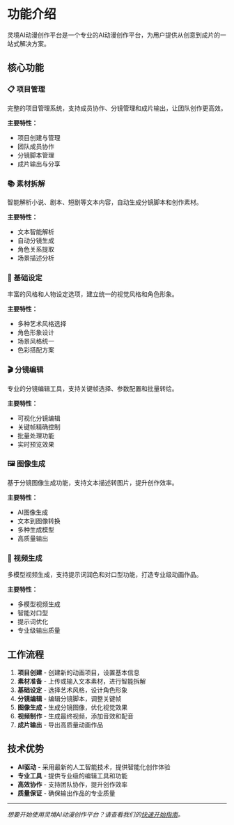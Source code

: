# 功能介绍

灵境AI动漫创作平台是一个专业的AI动漫创作平台，为用户提供从创意到成片的一站式解决方案。

## 核心功能

### 📋 项目管理
完整的项目管理系统，支持成员协作、分镜管理和成片输出，让团队创作更高效。

**主要特性：**
- 项目创建与管理
- 团队成员协作
- 分镜脚本管理
- 成片输出与分享

### 📚 素材拆解
智能解析小说、剧本、短剧等文本内容，自动生成分镜脚本和创作素材。

**主要特性：**
- 文本智能解析
- 自动分镜生成
- 角色关系提取
- 场景描述分析

### 🎨 基础设定
丰富的风格和人物设定选项，建立统一的视觉风格和角色形象。

**主要特性：**
- 多种艺术风格选择
- 角色形象设计
- 场景风格统一
- 色彩搭配方案

### 🎬 分镜编辑
专业的分镜编辑工具，支持关键帧选择、参数配置和批量转绘。

**主要特性：**
- 可视化分镜编辑
- 关键帧精确控制
- 批量处理功能
- 实时预览效果

### 🖼️ 图像生成
基于分镜图像生成功能，支持文本描述转图片，提升创作效率。

**主要特性：**
- AI图像生成
- 文本到图像转换
- 多种生成模型
- 高质量输出

### 🎥 视频生成
多模型视频生成，支持提示词润色和对口型功能，打造专业级动画作品。

**主要特性：**
- 多模型视频生成
- 智能对口型
- 提示词优化
- 专业级输出质量

## 工作流程

1. **项目创建** - 创建新的动画项目，设置基本信息
2. **素材准备** - 上传或输入文本素材，进行智能拆解
3. **基础设定** - 选择艺术风格，设计角色形象
4. **分镜编辑** - 编辑分镜脚本，调整关键帧
5. **图像生成** - 生成分镜图像，优化视觉效果
6. **视频制作** - 生成最终视频，添加音效和配音
7. **成片输出** - 导出高质量动画作品

## 技术优势

- **AI驱动** - 采用最新的人工智能技术，提供智能化创作体验
- **专业工具** - 提供专业级的编辑工具和功能
- **高效协作** - 支持团队协作，提升创作效率
- **质量保证** - 确保输出作品的专业质量

---

*想要开始使用灵境AI动漫创作平台？请查看我们的[快速开始指南](/getting-started)。*
